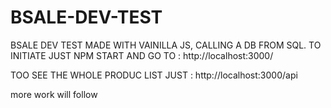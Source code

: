 # BSALE-DEV-TEST
BSALE DEV TEST
 MADE WITH VAINILLA JS, CALLING A DB FROM SQL.
TO INITIATE JUST NPM START AND GO TO : http://localhost:3000/

TOO SEE THE WHOLE PRODUC LIST JUST : http://localhost:3000/api

more work will follow
